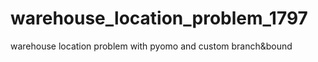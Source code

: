 # warehouse_location_problem_1797
warehouse location problem with pyomo and custom branch&amp;bound
